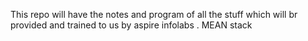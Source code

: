 This repo will have the notes and program of all the stuff which will br provided and trained to us by aspire infolabs .
MEAN stack
